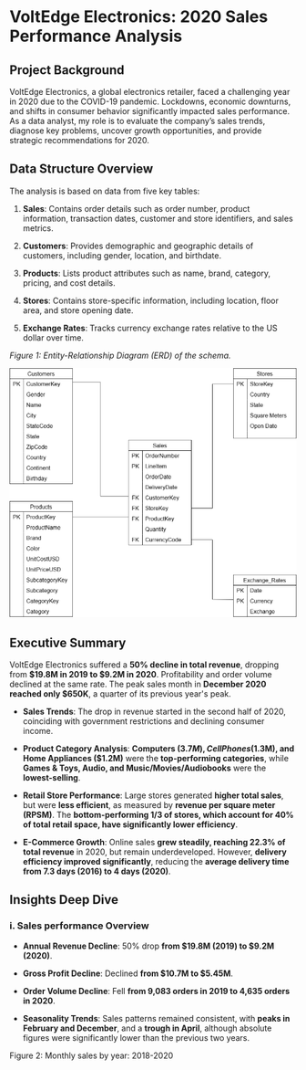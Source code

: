 # VoltEdge Electronics: 2020 Sales Performance Analysis
## Project Background
VoltEdge Electronics, a global electronics retailer, faced a challenging year in 2020 due to the COVID-19 pandemic. Lockdowns, economic downturns, and shifts in consumer behavior significantly impacted sales performance. As a data analyst, my role is to evaluate the company’s sales trends, diagnose key problems, uncover growth opportunities, and provide strategic recommendations for 2020.
## Data Structure Overview
The analysis is based on data from five key tables:

1. **Sales**: Contains order details such as order number, product information, transaction dates, customer and store identifiers, and sales metrics.

2. **Customers**: Provides demographic and geographic details of customers, including gender, location, and birthdate.

3. **Products**: Lists product attributes such as name, brand, category, pricing, and cost details.

4. **Stores**: Contains store-specific information, including location, floor area, and store opening date.

5. **Exchange Rates**: Tracks currency exchange rates relative to the US dollar over time.




*Figure 1: Entity-Relationship Diagram (ERD) of the schema.*

![Schema](Dataset/schema.drawio.png)



## Executive Summary
VoltEdge Electronics suffered a **50% decline in total revenue**, dropping from **$19.8M in 2019 to $9.2M in 2020**. Profitability and order volume declined at the same rate. The peak sales month in **December 2020 reached only $650K**, a quarter of its previous year's peak.

- **Sales Trends**: The drop in revenue started in the second half of 2020, coinciding with government restrictions and declining consumer income.

- **Product Category Analysis**: **Computers ($3.7M), Cell Phones ($1.3M), and Home Appliances ($1.2M)** were the **top-performing categories**, while **Games & Toys, Audio, and Music/Movies/Audiobooks** were the **lowest-selling**.

- **Retail Store Performance**: Large stores generated **higher total sales**, but were **less efficient**, as measured by **revenue per square meter (RPSM)**. The **bottom-performing 1/3 of stores, which account for 40% of total retail space, have significantly lower efficiency**.

- **E-Commerce Growth**: Online sales **grew steadily, reaching 22.3% of total revenue** in 2020, but remain underdeveloped. However, **delivery efficiency improved significantly**, reducing the **average delivery time from 7.3 days (2016) to 4 days (2020)**.

## Insights Deep Dive
### i. Sales performance Overview
- **Annual Revenue Decline**: 50% drop **from $19.8M (2019) to $9.2M (2020)**.

- **Gross Profit Decline**: Declined **from $10.7M to $5.45M**.

- **Order Volume Decline**: Fell **from 9,083 orders in 2019 to 4,635 orders in 2020**.

- **Seasonality Trends**: Sales patterns remained consistent, with **peaks in February and December**, and a **trough in April**, although absolute figures were significantly lower than the previous two years.

Figure 2: Monthly sales by year: 2018-2020

  
